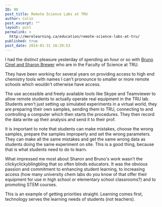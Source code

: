 ```yaml
---
ID: 90
post_title: Remote Science Labs at TRU
author: Colin
post_excerpt: ""
layout: post
permalink: >
  http://merelearning.ca/education/remote-science-labs-at-tru/
published: true
post_date: 2014-01-31 16:20:53
---
```

I had the distinct pleasure yesterday of spending an hour or so with <a href="http://www.tru.ca/science/programs/chemistry.html" target="_blank">Bruno Cinel and Sharon Brewer</a> who are in the Faculty of Science at TRU.

They have been working for several years on providing access to high end chemistry tools with names I can't pronounce to smaller or more remote schools which wouldn't otherwise have access.

The use accessible and freely available tools like Skype and Teamviewer to allow remote students to actually operate real equipment in the TRU lab. Students aren't just setting up simulated experiments in a virtual world, they are preparing their own samples, sending them to TRU, connecting to and controlling a computer which then starts the procedures. They then record the data write up their analysis and send it to their prof.

It is important to note that students can make mistakes, choose the wrong samples, prepare the samples improperly and set the wrong parameters. They can make all the same mistakes and get the same wrong data as students doing the same experiment on site. This is a good thing, because that is what students need to do to learn.

What impressed me most about Sharon and Bruno's work wasn't the clickyclickyblingbling that so often blinds educators. It was the obvious passion and commitment to enhancing student learning, to increasing access (how many university chem labs do you know of that offer their equipment for use in high school or elementary school classrooms?) and to promoting STEM courses.

This is an example of getting priorities straight. Learning comes first, technology serves the learning needs of students (not teachers).